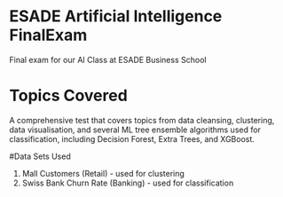 # ESADE Artificial Intelligence FinalExam
Final exam for our AI Class at ESADE Business School

# Topics Covered
A comprehensive test that covers topics from data cleansing, clustering, data visualisation, and several ML tree ensemble algorithms used for classification, including Decision Forest, Extra Trees, and XGBoost. 

#Data Sets Used
  1. Mall Customers (Retail) - used for clustering
  2. Swiss Bank Churn Rate (Banking) - used for classification
